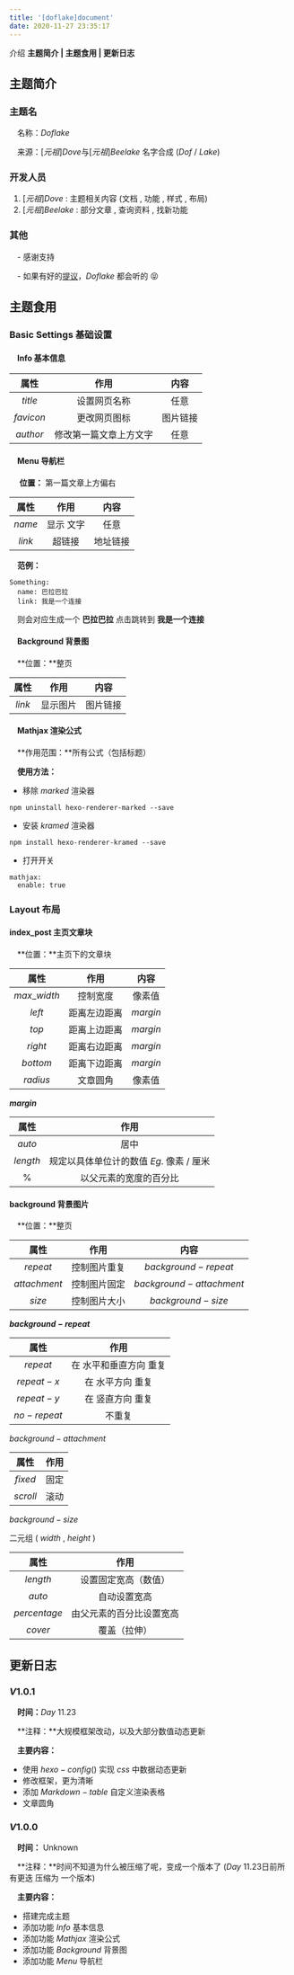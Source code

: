 ```yaml
---
title: '[doflake]document'
date: 2020-11-27 23:35:17
---
```


介绍 **主题简介 | 主题食用 | 更新日志**

<!--more-->

## 主题简介

### 主题名

&#8195;名称：$Doflake$

&#8195;来源：$[元祖]Dove$与$[元祖]Beelake$ 名字合成 $(Dof~/~Lake)$

### 开发人员

1.  $[元祖]Dove~:$  主题相关内容 (文档 , 功能 , 样式 , 布局) 
2.  $[元祖]Beelake~:$  部分文章 , 查询资料 , 找新功能

### 其他

&#8195;- 感谢支持

&#8195;- 如果有好的[提议](https://github.com/doflake/doflake.github.io/issues)，$Doflake$ 都会听的 😝

## 主题食用

### Basic Settings 基础设置

#### &#8195;Info 基本信息

|   属性    |          作用          |   内容   |
| :-------: | :--------------------: | :------: |
|  $title$  |      设置网页名称      |   任意   |
| $favicon$ |      更改网页图标      | 图片链接 |
| $author$  | 修改第一篇文章上方文字 |   任意   |

#### &#8195;Menu 导航栏

&#8195; **位置：** 第一篇文章上方偏右

|  属性  |   作用    |   内容   |
| :----: | :-------: | :------: |
| $name$ | 显示 文字 |   任意   |
| $link$ |  超链接   | 地址链接 |

&#8195;**范例：**

```ejs
Something:
  name: 巴拉巴拉
  link: 我是一个连接
```

&#8195;则会对应生成一个 **巴拉巴拉** 点击跳转到 **我是一个连接**

#### &#8195;Background 背景图

&#8195;**位置：**整页

|  属性  |   作用   |   内容   |
| :----: | :------: | :------: |
| $link$ | 显示图片 | 图片链接 |

#### &#8195;Mathjax 渲染公式

&#8195;**作用范围：**所有公式（包括标题）

&#8195;**使用方法：**

- 移除 $marked$ 渲染器

```
npm uninstall hexo-renderer-marked --save
```

- 安装 $kramed$ 渲染器

```
npm install hexo-renderer-kramed --save
```

- 打开开关

```ejs
mathjax:
  enable: true
```



### Layout 布局

#### index_post 主页文章块

&#8195;**位置：**主页下的文章块

|     属性     |     作用     |   内容   |
| :----------: | :----------: | :------: |
| $max\_width$ |   控制宽度   |  像素值  |
|    $left$    | 距离左边距离 | $margin$ |
|    $top$     | 距离上边距离 | $margin$ |
|   $right$    | 距离右边距离 | $margin$ |
|   $bottom$   | 距离下边距离 | $margin$ |
|   $radius$   |   文章圆角   |  像素值  |

**$margin$**

|   属性   |                   作用                   |
| :------: | :--------------------------------------: |
|  $auto$  |                   居中                   |
| $length$ | 规定以具体单位计的数值 $Eg.$ 像素 / 厘米 |
|   $\%$   |          以父元素的宽度的百分比          |



#### background 背景图片

&#8195;**位置：**整页

|     属性     |     作用     |           内容            |
| :----------: | :----------: | :-----------------------: |
|   $repeat$   | 控制图片重复 |    $background-repeat$    |
| $attachment$ | 控制图片固定 | $background - attachment$ |
|    $size$    | 控制图片大小 |    $background - size$    |

**$background~-~repeat$**

|    属性     |          作用          |
| :---------: | :--------------------: |
|  $repeat$   | 在 水平和垂直方向 重复 |
| $repeat-x$  |    在 水平方向 重复    |
| $repeat-y$  |    在 竖直方向 重复    |
| $no-repeat$ |         不重复         |

$background - attachment$

|   属性   | 作用 |
| :------: | :--: |
| $fixed$  | 固定 |
| $scroll$ | 滚动 |

$background - size$

二元组 $(~width~,~height~)$ 

|     属性     |           作用           |
| :----------: | :----------------------: |
|   $length$   |   设置固定宽高（数值）   |
|    $auto$    |       自动设置宽高       |
| $percentage$ | 由父元素的百分比设置宽高 |
|   $cover$    |       覆盖（拉伸）       |



## 更新日志

### $V 1.0.1$

&#8195;**时间：**$Day~11.23$

&#8195;**注释：**大规模框架改动，以及大部分数值动态更新

&#8195;**主要内容：**

- 使用 $hexo-config()$ 实现 $css$ 中数据动态更新
- 修改框架，更为清晰
- 添加 $Markdown - table$ 自定义渲染表格
- 文章圆角



### $V1.0.0$ 

&#8195;**时间：** Unknown

&#8195;**注释：**时间不知道为什么被压缩了呢，变成一个版本了 ($Day~11.23$日前所有更迭 压缩为 一个版本)

&#8195;**主要内容：**

- 搭建完成主题
- 添加功能 $Info$ 基本信息
- 添加功能 $Mathjax$ 渲染公式
- 添加功能 $Background$ 背景图
- 添加功能 $Menu$ 导航栏